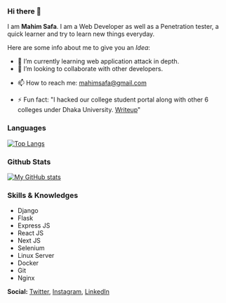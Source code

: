 ### Hi there 👋


I am **Mahim Safa**. I am a Web Developer as well as a Penetration tester, a quick learner and try to learn new things everyday.

Here are some info about me to give you an *Idea*:

<!-- - 🔭 I’m currently working on a personal project. -->
- 🌱 I’m currently learning web application attack in depth.
- 👯 I’m looking to collaborate with other developers.
<!-- - 🤔 I’m looking for help with ... -->
<!-- - 💬 Ask me about ... -->
- 📫 How to reach me: [mahimsafa@gmail.com](mailto:mahimsafa@gmail.com)
<!-- - 😄 Pronouns: ... -->
- ⚡ Fun fact: "I hacked our college student portal along with other 6 colleges under Dhaka University. [Writeup](https://mahimsafa.medium.com/how-i-hacked-dhaka-university-affiliated-7c-213f158abbaf)"





### Languages
[![Top Langs](https://github-readme-stats.vercel.app/api/top-langs/?username=mahimsafa&theme=dracula)](https://github.com/mahimsafa)


### Github Stats

[![My GitHub stats](https://github-readme-stats.vercel.app/api?username=mahimsafa&theme=dracula)](https://github.com/mahimsafa)

### Skills & Knowledges
- Django
- Flask
- Express JS
- React JS
- Next JS
- Selenium
- Linux Server
- Docker
- Git
- Nginx

**Social:** [Twitter](https://twitter.com/mahim_safa), [Instagram](https://www.instagram.com/mahim_safa/), [LinkedIn](https://www.linkedin.com/in/mahimsafa/)

